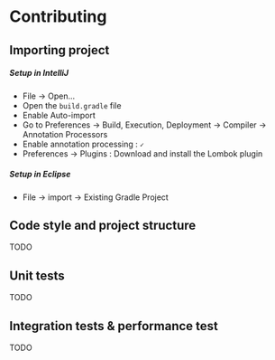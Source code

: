 # Contributing

## Importing project

##### Setup in IntelliJ
- File → Open...
- Open the `build.gradle` file
- Enable Auto-import
- Go to Preferences → Build, Execution, Deployment → Compiler → Annotation Processors
- Enable annotation processing : `✓`
- Preferences → Plugins : Download and install the Lombok plugin


##### Setup in Eclipse
- File → import → Existing Gradle Project


## Code style and project structure
TODO


## Unit tests
TODO


## Integration tests & performance test
 TODO
